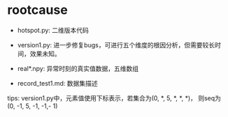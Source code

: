 # rootcause

- hotspot.py: 二维版本代码

- version1.py: 进一步修复bugs，可进行五个维度的根因分析，但需要较长时间，效果未知。

- real*.npy: 异常时刻的真实值数据，五维数组

- record_test1.md: 数据集描述

tips: version1.py中，元素值使用下标表示，若集合为(0, *, 5, *, *, *)， 则seq为(0, -1, 5, -1, -1,- 1)
